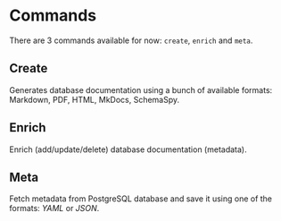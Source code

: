 # Commands

There are 3 commands available for now: `create`, `enrich` and `meta`.

## Create

Generates database documentation using a bunch of available formats: Markdown, PDF, HTML, MkDocs, SchemaSpy.

## Enrich

Enrich (add/update/delete) database documentation (metadata).

## Meta

Fetch metadata from PostgreSQL database and save it using one of the formats: _YAML_ or _JSON_.
